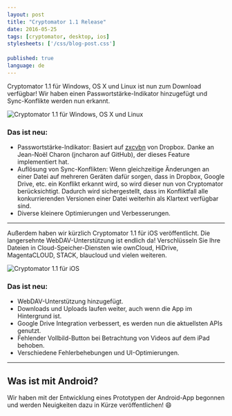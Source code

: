 ```yaml
---
layout: post
title: "Cryptomator 1.1 Release"
date: 2016-05-25
tags: [cryptomator, desktop, ios]
stylesheets: ['/css/blog-post.css']

published: true
language: de
---
```

Cryptomator 1.1 für Windows, OS X und Linux ist nun zum Download verfügbar! Wir haben einen Passwortstärke-Indikator hinzugefügt und Sync-Konflikte werden nun erkannt.

<img class="img-responsive center-block" src="/img/blog/cryptomator-1-1.png" srcset="/img/blog/cryptomator-1-1.png 1x, /img/blog/cryptomator-1-1@2x.png 2x" alt="Cryptomator 1.1 für Windows, OS X und Linux" />

### Das ist neu:
- Passwortstärke-Indikator: Basiert auf <a href="https://blogs.dropbox.com/tech/2012/04/zxcvbn-realistic-password-strength-estimation/" target="_blank">zxcvbn</a> von Dropbox. Danke an Jean-Noël Charon (jncharon auf GitHub), der dieses Feature implementiert hat.
- Auflösung von Sync-Konflikten: Wenn gleichzeitige Änderungen an einer Datei auf mehreren Geräten dafür sorgen, dass in Dropbox, Google Drive, etc. ein Konflikt erkannt wird, so wird dieser nun von Cryptomator berücksichtigt. Dadurch wird sichergestellt, dass im Konfliktfall alle konkurrierenden Versionen einer Datei weiterhin als Klartext verfügbar sind.
- Diverse kleinere Optimierungen und Verbesserungen.

<hr/>

Außerdem haben wir kürzlich Cryptomator 1.1 für iOS veröffentlicht. Die langersehnte WebDAV-Unterstützung ist endlich da! Verschlüsseln Sie Ihre Dateien in Cloud-Speicher-Diensten wie ownCloud, HiDrive, MagentaCLOUD, STACK, blaucloud und vielen weiteren.

<img class="img-responsive center-block" src="/img/blog/cryptomator-ios-1-1.png" srcset="/img/blog/cryptomator-ios-1-1.png 1x, /img/blog/cryptomator-ios-1-1@2x.png 2x" alt="Cryptomator 1.1 für iOS" />

### Das ist neu:
- WebDAV-Unterstützung hinzugefügt.
- Downloads und Uploads laufen weiter, auch wenn die App im Hintergrund ist.
- Google Drive Integration verbessert, es werden nun die aktuellsten APIs genutzt.
- Fehlender Vollbild-Button bei Betrachtung von Videos auf dem iPad behoben.
- Verschiedene Fehlerbehebungen und UI-Optimierungen.

<hr/>

## Was ist mit Android?
Wir haben mit der Entwicklung eines Prototypen der Android-App begonnen und werden Neuigkeiten dazu in Kürze veröffentlichen! :smile:
